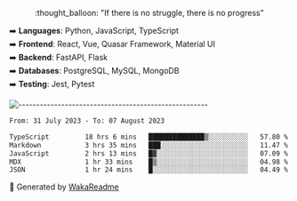 <p align="center"> 
  :thought_balloon: "If there is no struggle, there is no progress"
</p>

<p align="left">
  ➡️ <strong>Languages</strong>: Python, JavaScript, TypeScript<br>
  ➡️ <strong>Frontend</strong>: React, Vue, Quasar Framework, Material UI<br>
  ➡️ <strong>Backend</strong>: FastAPI, Flask<br>
  ➡️ <strong>Databases</strong>: PostgreSQL, MySQL, MongoDB<br>
  ➡️ <strong>Testing</strong>: Jest, Pytest<br>
</p>

![-----------------------------------------------------](https://raw.githubusercontent.com/andreasbm/readme/master/assets/lines/vintage.png)

<!--START_SECTION:waka-->

```txt
From: 31 July 2023 - To: 07 August 2023

TypeScript         18 hrs 6 mins   ██████████████▒░░░░░░░░░░   57.80 %
Markdown           3 hrs 35 mins   ███░░░░░░░░░░░░░░░░░░░░░░   11.47 %
JavaScript         2 hrs 13 mins   █▓░░░░░░░░░░░░░░░░░░░░░░░   07.09 %
MDX                1 hr 33 mins    █▒░░░░░░░░░░░░░░░░░░░░░░░   04.98 %
JSON               1 hr 24 mins    █░░░░░░░░░░░░░░░░░░░░░░░░   04.49 %
```

<!--END_SECTION:waka-->


🚀 Generated by [WakaReadme](https://github.com/athul/waka-readme)
